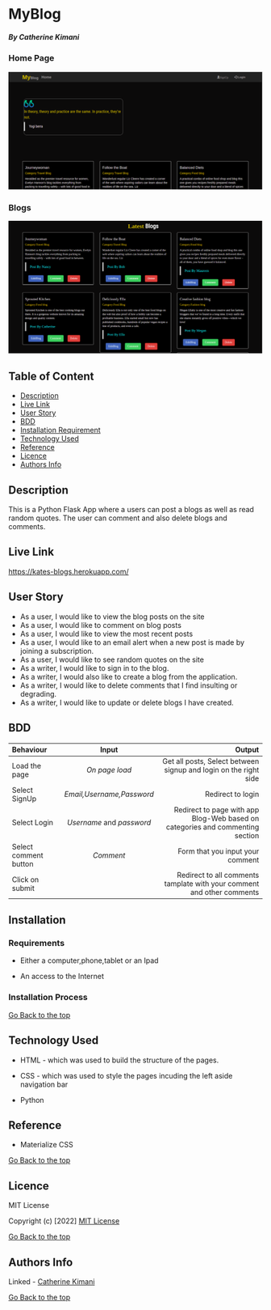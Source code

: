 # MyBlog

##### By Catherine Kimani 

### Home Page

![catherine](/app/static/images/first.png)

### Blogs

![catherine](/app/static/images/second.png)


## Table of Content

+ [Description](#description)
+ [Live Link](#live-link)
+ [User Story](#user-sotry)
+ [BDD](#bdd)
+ [Installation Requirement](#Installation)
+ [Technology Used](#technology-used)
+ [Reference](#reference)
+ [Licence](#licence)
+ [Authors Info](#author-Info)

## Description
<p>This is a Python Flask App where a users can post a blogs as well as read random quotes. The user can comment and also delete blogs and comments.</p>

## Live Link

https://kates-blogs.herokuapp.com/

## User Story

* As a user, I would like to view the blog posts on the site
* As a user, I would like to comment on blog posts
* As a user, I would like to view the most recent posts
* As a user, I would like to an email alert when a new post is made by joining a subscription.
* As a user, I would like to see random quotes on the site
* As a writer, I would like to sign in to the blog.
* As a writer, I would also like to create a blog from the application.
* As a writer, I would like to delete comments that I find insulting or degrading.
* As a writer, I would like to update or delete blogs I have created.

## BDD

Behaviour | Input | Output |
| :---------------- | :---------------: | ------------------: |
| Load the page | *On page load* | Get all posts, Select between signup and login on the right side|
| Select SignUp| *Email,Username,Password* | Redirect to login|
| Select Login | *Username* and *password* | Redirect to page with app Blog-Web based on categories and commenting section|
| Select comment button | *Comment* | Form that you input your comment|
| Click on submit |  | Redirect to all comments tamplate with your comment and other comments|


## Installation

### Requirements

* Either a computer,phone,tablet or an Ipad

* An access to the Internet

### Installation Process

[Go Back to the top](#myblog)
## Technology Used
* HTML - which was used to build the structure of the pages.

* CSS - which was used to style the pages incuding the left aside navigation bar

* Python

## Reference
* Materialize CSS

[Go Back to the top](#myblog)

## Licence

MIT License

Copyright (c) [2022] [MIT License](LICENCE)

[Go Back to the top](#blogs)

## Authors Info

Linked - [Catherine Kimani](https://www.linkedin.com/incatherine-kimani-5464ba1b6)

[Go Back to the top](#blogs)
